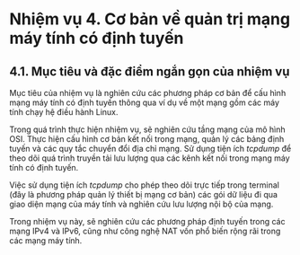 # Nhiệm vụ 4. Cơ bản về quản trị mạng máy tính có định tuyến

## 4.1. Mục tiêu và đặc điểm ngắn gọn của nhiệm vụ

Mục tiêu của nhiệm vụ là nghiên cứu các phương pháp cơ bản để cấu hình mạng máy tính có định tuyến thông qua ví dụ về một mạng gồm các máy tính chạy hệ điều hành Linux.

Trong quá trình thực hiện nhiệm vụ, sẽ nghiên cứu tầng mạng của mô hình OSI. Thực hiện cấu hình cơ bản kết nối trong mạng, quản lý các bảng định tuyến và các quy tắc chuyển đổi địa chỉ mạng. Sử dụng tiện ích *tcpdump* để theo dõi quá trình truyền tải lưu lượng qua các kênh kết nối trong mạng máy tính có định tuyến. 

Việc sử dụng tiện ích *tcpdump* cho phép theo dõi trực tiếp trong terminal (đây là phương pháp quản lý thiết bị mạng cơ bản) các gói dữ liệu đi qua giao diện mạng của máy tính và nghiên cứu lưu lượng nội bộ của mạng.

Trong nhiệm vụ này, sẽ nghiên cứu các phương pháp định tuyến trong các mạng IPv4 và IPv6, cũng như công nghệ NAT vốn phổ biến rộng rãi trong các mạng máy tính.


